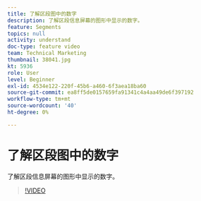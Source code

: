 ```yaml
---
title: 了解区段图中的数字
description: 了解区段信息屏幕的图形中显示的数字。
feature: Segments
topics: null
activity: understand
doc-type: feature video
team: Technical Marketing
thumbnail: 38041.jpg
kt: 5936
role: User
level: Beginner
exl-id: 4534e122-220f-45b6-a460-6f3aea18ba60
source-git-commit: ea8ff5de0157659fa91341c4a4aa49de6f397192
workflow-type: tm+mt
source-wordcount: '40'
ht-degree: 0%

---
```


# 了解区段图中的数字

了解区段信息屏幕的图形中显示的数字。

>[!VIDEO](https://video.tv.adobe.com/v/326854/?quality=12&learn=on&captions=chi_hans)
